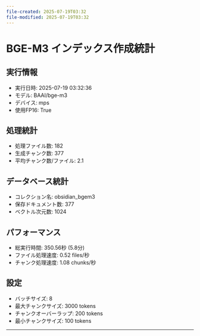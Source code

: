 ```yaml
---
file-created: 2025-07-19T03:32
file-modified: 2025-07-19T03:32
---
```

# BGE-M3 インデックス作成統計

## 実行情報
- 実行日時: 2025-07-19 03:32:36
- モデル: BAAI/bge-m3
- デバイス: mps
- 使用FP16: True

## 処理統計
- 処理ファイル数: 182
- 生成チャンク数: 377
- 平均チャンク数/ファイル: 2.1

## データベース統計
- コレクション名: obsidian_bgem3
- 保存ドキュメント数: 377
- ベクトル次元数: 1024

## パフォーマンス
- 総実行時間: 350.56秒 (5.8分)
- ファイル処理速度: 0.52 files/秒
- チャンク処理速度: 1.08 chunks/秒

## 設定
- バッチサイズ: 8
- 最大チャンクサイズ: 3000 tokens
- チャンクオーバーラップ: 200 tokens
- 最小チャンクサイズ: 100 tokens

---
